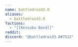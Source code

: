 ```yaml
---
name: battledroid3.0
aliases:
  - battledroid3.0
factions:
  - "[[Kessoku Band]]"
reddit: 
discord: "@battledroid3.0#7522"
---
```

